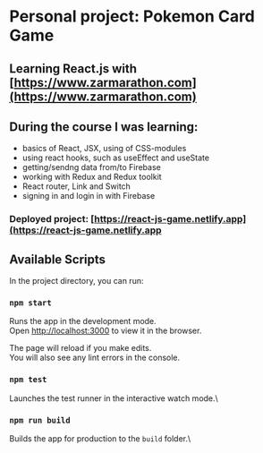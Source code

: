 # Personal project: Pokemon Card Game
## Learning React.js with [https://www.zarmarathon.com](https://www.zarmarathon.com)

## During the course I was learning:

* basics of React, JSX, using of CSS-modules
* using react hooks, such as useEffect and useState
* getting/sendng data from/to Firebase
* working with Redux and Redux toolkit
* React router, Link and Switch
* signing in and login in with Firebase

### Deployed project: [https://react-js-game.netlify.app](https://react-js-game.netlify.app

## Available Scripts

In the project directory, you can run:

### `npm start`

Runs the app in the development mode.\
Open [http://localhost:3000](http://localhost:3000) to view it in the browser.

The page will reload if you make edits.\
You will also see any lint errors in the console.

### `npm test`

Launches the test runner in the interactive watch mode.\

### `npm run build`

Builds the app for production to the `build` folder.\


